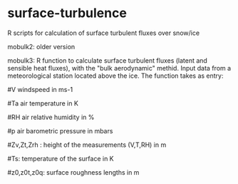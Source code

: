 # surface-turbulence
R scripts for calculation of surface turbulent fluxes over snow/ice

mobulk2: older version 

mobulk3: R function to calculate surface turbulent fluxes (latent and sensible heat fluxes), with the "bulk aerodynamic" methid. Input data from a meteorological station located above the ice.
The function takes as entry:

#V windspeed in ms-1

#Ta air temperature in K

#RH air relative humidity in %

#p air barometric pressure in mbars

#Zv,Zt,Zrh : height of the measurements (V,T,RH) in m 

#Ts: temperature of the surface in K

#z0,z0t,z0q: surface roughness lengths in m
